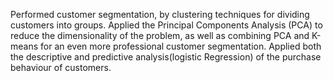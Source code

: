 Performed customer segmentation, by clustering techniques for dividing customers into groups. Applied the Principal Components Analysis (PCA) to reduce the dimensionality of the problem, as well as combining PCA and K-means for an even more professional customer segmentation. Applied both the descriptive and predictive analysis(logistic Regression) of the purchase behaviour of customers.
